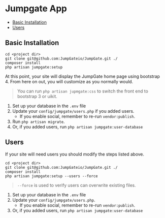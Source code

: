 # Jumpgate App

- [Basic Installation](#basic-installation)
- [Users](#users)

<a name="basic-installation"></a>
## Basic Installation

```
cd <project dir>
git clone git@github.com:JumpGateio/JumpGate.git ./
composer install
php artisan jumpgate:setup
```
At this point, your site will display the JumpGate home page using bootstrap 4.  From here on out, you will customize as you normally would.

> You can run `php artisan jupmgate:css` to switch the front end to bootstrap 3 or uikit.

1. Set up your database in the `.env` file
1. Update your `config/jumpgate/users.php` if you added users.
    - If you enable social, remember to re-run `vendor:publish`.
1. Run `php artisan migrate`.
1. Or, if you added users, run `php artisan jumpgate:user-database`

<a name="users"></a>
## Users

If your site will need users you should modify the steps listed above.

```
cd <project dir>
git clone git@github.com:JumpGateio/JumpGate.git ./
composer install
php artisan jumpgate:setup --users --force
```

> `--force` is used to verify users can overwrite existing files.

1. Set up your database in the `.env` file
1. Update your `config/jumpgate/users.php`.
    - If you enable social, remember to re-run `vendor:publish`.
1. Or, if you added users, run `php artisan jumpgate:user-database`
